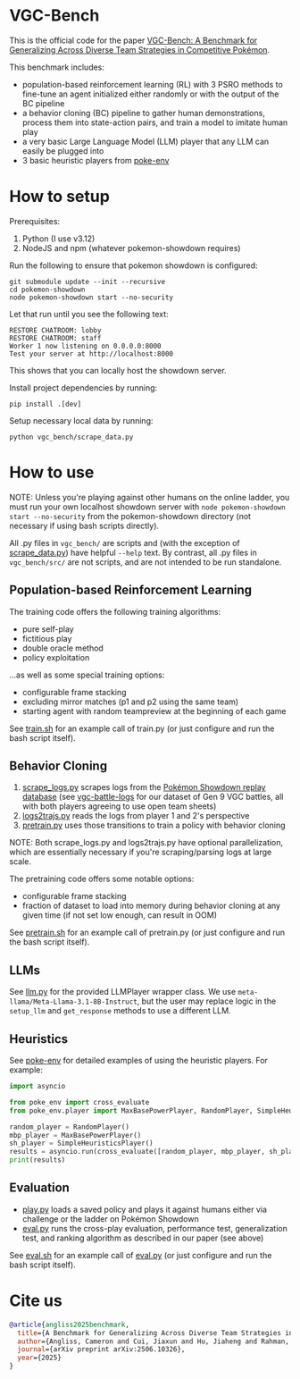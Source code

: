# VGC-Bench
This is the official code for the paper [VGC-Bench: A Benchmark for Generalizing Across Diverse Team Strategies in Competitive Pokémon](https://arxiv.org/abs/2506.10326).

This benchmark includes:
- population-based reinforcement learning (RL) with 3 PSRO methods to fine-tune an agent initialized either randomly or with the output of the BC pipeline
- a behavior cloning (BC) pipeline to gather human demonstrations, process them into state-action pairs, and train a model to imitate human play
- a very basic Large Language Model (LLM) player that any LLM can easily be plugged into
- 3 basic heuristic players from [poke-env](https://github.com/hsahovic/poke-env)

# How to setup
Prerequisites:
1. Python (I use v3.12)
1. NodeJS and npm (whatever pokemon-showdown requires)

Run the following to ensure that pokemon showdown is configured:
```
git submodule update --init --recursive
cd pokemon-showdown
node pokemon-showdown start --no-security
```
Let that run until you see the following text:
```
RESTORE CHATROOM: lobby
RESTORE CHATROOM: staff
Worker 1 now listening on 0.0.0.0:8000
Test your server at http://localhost:8000
```
This shows that you can locally host the showdown server.

Install project dependencies by running:
```
pip install .[dev]
```
Setup necessary local data by running:
```
python vgc_bench/scrape_data.py
```

# How to use

NOTE: Unless you're playing against other humans on the online ladder, you must run your own localhost showdown server with `node pokemon-showdown start --no-security` from the pokemon-showdown directory (not necessary if using bash scripts directly).

All .py files in `vgc_bench/` are scripts and (with the exception of [scrape_data.py](vgc_bench/scrape_data.py)) have helpful `--help` text. By contrast, all .py files in `vgc_bench/src/` are not scripts, and are not intended to be run standalone.

## Population-based Reinforcement Learning

The training code offers the following training algorithms:
- pure self-play
- fictitious play
- double oracle method
- policy exploitation

...as well as some special training options:
- configurable frame stacking
- excluding mirror matches (p1 and p2 using the same team)
- starting agent with random teampreview at the beginning of each game

See [train.sh](train.sh) for an example call of train.py (or just configure and run the bash script itself).

## Behavior Cloning

1. [scrape_logs.py](vgc_bench/scrape_logs.py) scrapes logs from the [Pokémon Showdown replay database](https://replay.pokemonshowdown.com) (see [vgc-battle-logs](https://huggingface.co/datasets/cameronangliss/vgc-battle-logs) for our dataset of Gen 9 VGC battles, all with both players agreeing to use open team sheets)
1. [logs2trajs.py](vgc_bench/logs2trajs.py) reads the logs from player 1 and 2's perspective
1. [pretrain.py](vgc_bench/pretrain.py) uses those transitions to train a policy with behavior cloning

NOTE: Both scrape_logs.py and logs2trajs.py have optional parallelization, which are essentially necessary if you're scraping/parsing logs at large scale.

The pretraining code offers some notable options:
- configurable frame stacking
- fraction of dataset to load into memory during behavior cloning at any given time (if not set low enough, can result in OOM)

See [pretrain.sh](pretrain.sh) for an example call of pretrain.py (or just configure and run the bash script itself).

## LLMs

See [llm.py](vgc_bench/src/llm.py) for the provided LLMPlayer wrapper class. We use `meta-llama/Meta-Llama-3.1-8B-Instruct`, but the user may replace logic in the `setup_llm` and `get_response` methods to use a different LLM.

## Heuristics

See [poke-env](https://github.com/hsahovic/poke-env) for detailed examples of using the heuristic players. For example:

```python
import asyncio

from poke_env import cross_evaluate
from poke_env.player import MaxBasePowerPlayer, RandomPlayer, SimpleHeuristicsPlayer

random_player = RandomPlayer()
mbp_player = MaxBasePowerPlayer()
sh_player = SimpleHeuristicsPlayer()
results = asyncio.run(cross_evaluate([random_player, mbp_player, sh_player], n_challenges=100))
print(results)
```

## Evaluation

- [play.py](vgc_bench/play.py) loads a saved policy and plays it against humans either via challenge or the ladder on Pokémon Showdown
- [eval.py](vgc_bench/eval.py) runs the cross-play evaluation, performance test, generalization test, and ranking algorithm as described in our paper (see above)

See [eval.sh](eval.sh) for an example call of [eval.py](vgc_bench/eval.py) (or just configure and run the bash script itself).

# Cite us

```bibtex
@article{angliss2025benchmark,
  title={A Benchmark for Generalizing Across Diverse Team Strategies in Competitive Pok$\backslash$'emon},
  author={Angliss, Cameron and Cui, Jiaxun and Hu, Jiaheng and Rahman, Arrasy and Stone, Peter},
  journal={arXiv preprint arXiv:2506.10326},
  year={2025}
}
```
